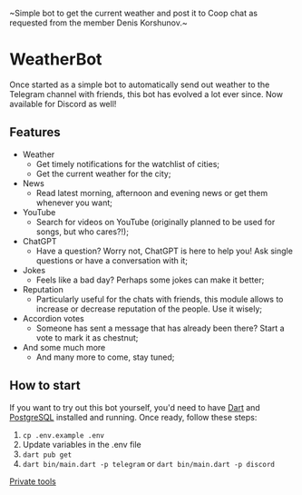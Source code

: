 ~Simple bot to get the current weather and post it to Coop chat as requested from the member Denis Korshunov.~

# WeatherBot

Once started as a simple bot to automatically send out weather to the Telegram channel with friends, this bot has
evolved a lot ever since. Now available for Discord as well!

## Features

- Weather
    - Get timely notifications for the watchlist of cities;
    - Get the current weather for the city;
- News
    - Read latest morning, afternoon and evening news or get them whenever you want;
- YouTube
    - Search for videos on YouTube (originally planned to be used for songs, but who cares?!);
- ChatGPT
    - Have a question? Worry not, ChatGPT is here to help you! Ask single questions or have a conversation with it;
- Jokes
    - Feels like a bad day? Perhaps some jokes can make it better;
- Reputation
    - Particularly useful for the chats with friends, this module allows to increase or decrease reputation of the
      people. Use it wisely;
- Accordion votes
    - Someone has sent a message that has already been there? Start a vote to mark it as chestnut;
- And some much more
    - And many more to come, stay tuned;

## How to start

If you want to try out this bot yourself, you'd need to have [Dart](https://dart.dev/)
and [PostgreSQL](https://www.postgresql.org/) installed and running. Once ready, follow these steps:

1. `cp .env.example .env`
2. Update variables in the .env file
3. `dart pub get`
3. `dart bin/main.dart -p telegram` or `dart bin/main.dart -p discord`

[Private tools](https://github.com/dmbaranov/CoopWeatherBot-tools)

